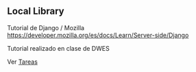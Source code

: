 ## Local Library

Tutorial de Django / Mozilla https://developer.mozilla.org/es/docs/Learn/Server-side/Django

Tutorial realizado en clase de DWES 

Ver [Tareas](Tareas_clase.md)